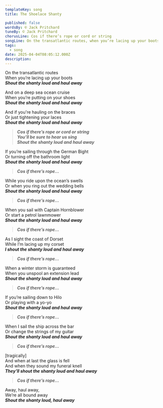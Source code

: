 ```yaml
---
templateKey: song
title: The Shoelace Shanty

published: false
wordsBy: © Jack Pritchard
tuneBy: © Jack Pritchard
chorusLine: Cos if there’s rope or cord or string
songLine: On the transatlantic routes, when you’re lacing up your boots
tags:
  - song
date: 2025-04-04T08:05:12.000Z
description: 
---
```

On the transatlantic routes\
When you’re lacing up your boots\
***Shout the shanty loud and haul away***

And on a deep sea ocean cruise\
When you’re putting on your shoes\
***Shout the shanty loud and haul away***

And if you're hauling on the braces\
Or just tightening your laces\
***Shout the shanty loud and haul away***

>***Cos if there’s rope or cord or string\
You’ll be sure to hear us sing\
Shout the shanty loud and haul away***

If you’re sailing through the German Bight\
Or turning off the bathroom light\
***Shout the shanty loud and haul away***

>***Cos if there’s rope...***

While you ride upon the ocean’s swells\
Or when you ring out the wedding bells\
***Shout the shanty loud and haul away***

>***Cos if there’s rope...***

When you sail with Captain Hornblower\
Or start a petrol lawnmower\
***Shout the shanty loud and haul away***

>***Cos if there’s rope...***

As I sight the coast of Dorset\
While I’m lacing up my corset\
***I shout the shanty loud and haul away***

>***Cos if there’s rope...***

When a winter storm is guaranteed\
When you unspool an extension lead\
***Shout the shanty loud and haul away***

>***Cos if there’s rope...***

If you’re sailing down to Hilo\
Or playing with a yo-yo\
***Shout the shanty loud and haul away***

>***Cos if there’s rope...***

When I sail the ship across the bar\
Or change the strings of my guitar\
***Shout the shanty loud and haul away***

>***Cos if there’s rope...***

[tragically]\
And when at last the glass is fell\
And when they sound my funeral knell\
***They'll shout the shanty loud and haul away***

>***Cos if there’s rope...***
 
Away, haul away,\
We’re all bound away\
***Shout the shanty loud, haul away***

